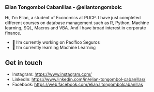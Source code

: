 ### Elian Tongombol Cabanillas - @eliantongombolc

Hi, I'm Elian, a student of Economics at PUCP. I have just completed different courses on database management such as R, Python, Machine learning, SQL, Macros and VBA. And I have broad interest in corporate finance.

- 🔭 I’m currently working on Pacífico Seguros
- 🌱 I’m currently learning Machine Learning

## Get in touch
- Instagram: https://www.instagram.com/
- LinkedIn: https://www.linkedin.com/in/elian-tongombol-cabanillas/
- Facebook: https://web.facebook.com/elian.l.tongombolcabanillas
